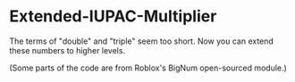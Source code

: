 # Extended-IUPAC-Multiplier
The terms of "double" and "triple" seem too short. Now you can extend these numbers to higher levels.

(Some parts of the code are from Roblox's BigNum open-sourced module.)
